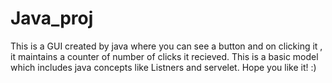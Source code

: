 # Java_proj
This is a GUI created by java where you can see a button and on clicking it , it maintains a counter of number of clicks it recieved.
This is a basic model which includes java concepts like Listners and servelet.
Hope you like it! :)
